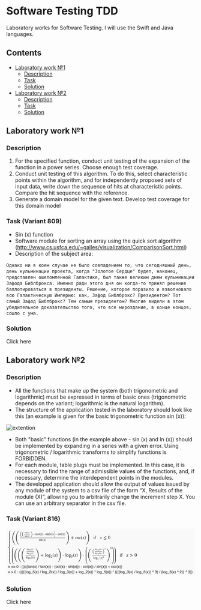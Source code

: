 # Software Testing TDD
Laboratory works for Software Testing. I will use the Swift and Java languages.

## Contents

- [Laboratory work №1](#laboratory-work-1)
  - [Description](#description-lab-1)
  - [Task](#task-lab-1)  
  - [Solution](#solution-lab-1)
- [Laboratory work №2](#laboratory-work-2)
  - [Description](#description-lab-2)
  - [Task](#task-lab-2)  
  - [Solution](#solution-lab-2)

<a name="laboratory-work-1"></a>
## Laboratory work №1 


<a name="description-lab-1"></a>
### Description 

1. For the specified function, conduct unit testing of the expansion of the function in a power series. Choose enough test coverage.
2. Conduct unit testing of this algorithm. To do this, select characteristic points within the algorithm, and for independently proposed sets of input data, write down the sequence of hits at characteristic points. Compare the hit sequence with the reference.
3. Generate a domain model for the given text. Develop test coverage for this domain model

<a name="task-lab-1"></a>
### Task (Variant 809)
- Sin (x) function
- Software module for sorting an array using the quick sort algorithm (<a name="http://www.cs.usfca.edu/~galles/visualization/ComparisonSort.html">http://www.cs.usfca.edu/~galles/visualization/ComparisonSort.html</a>)
- Description of the subject area: 
```
Однако ни в коем случае не было совпадением то, что сегодняшний день, день кульминации проекта, когда "Золотое Сердце" будет, наконец, представлен ошеломленной Галактике, был также великим днем кульминации Зафода Библброкса. Именно ради этого дня он когда-то принял решение баллотироваться в президенты. Решение, которое поразило и взволновало всю Галактическую Империю: как, Зафод Библброкс? Президентом? Тот самый Зафод Библброкс? Тем самым президентом? Многие видели в этом убедительное доказательство того, что все мироздание, в конце концов, сошло с ума.
```

<a name="solution-lab-1"></a>
### Solution
Click <a name="https://github.com/Baranets/Software-Testing-TDD/tree/master/Test1">here</a>



<a name="laboratory-work-2"></a>
## Laboratory work №2 


<a name="description-lab-2"></a>
### Description 

- All the functions that make up the system (both trigonometric and logarithmic) must be expressed in terms of basic ones (trigonometric depends on the variant; logarithmic is the natural logarithm).
- The structure of the application tested in the laboratory should look like this (an example is given for the basic trigonometric function sin (x)):

![extention](https://se.ifmo.ru/documents/10180/262387/lab2.png/860963bf-d0e0-4d9c-bba0-2a151472ff57?t=1431462814367)

- Both "basic" functions (in the example above - sin (x) and ln (x)) should be implemented by expanding in a series with a given error. Using trigonometric / logarithmic transforms to simplify functions is FORBIDDEN.
- For each module, table plugs must be implemented. In this case, it is necessary to find the range of admissible values ​​of the functions, and, if necessary, determine the interdependent points in the modules.
- The developed application should allow the output of values ​​issued by any module of the system to a csv file of the form “X, Results of the module (X)”, allowing you to arbitrarily change the increment step X. You can use an arbitrary separator in the csv file.

<a name="task-lab-2"></a>
### Task (Variant 816)
![Task Image](https://github.com/Baranets/Software-Testing-TDD/blob/master/Test2/TaskImage.png?raw=true)

<a name="solution-lab-2"></a>
### Solution
Click <a name="https://github.com/Baranets/Software-Testing-TDD/tree/master/Test2">here</a>
